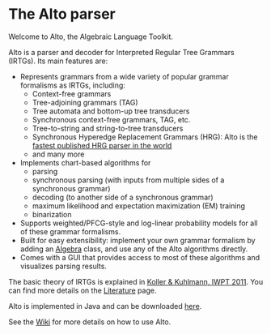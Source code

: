 # The Alto parser

Welcome to Alto, the Algebraic Language Toolkit.

Alto is a parser and decoder for Interpreted Regular Tree Grammars (IRTGs). Its main features are:

- Represents grammars from a wide variety of popular grammar formalisms as IRTGs, including:
	- Context-free grammars
	- Tree-adjoining grammars (TAG)
	- Tree automata and bottom-up tree transducers
	- Synchronous context-free grammars, TAG, etc.
	- Tree-to-string and string-to-tree transducers
	- Synchronous Hyperedge Replacement Grammars (HRG): Alto is the [fastest published HRG parser in the world](http://www.ling.uni-potsdam.de/~koller/showpaper.php?id=sgraph-parsing-15)
	- and many more
- Implements chart-based algorithms for
	- parsing
	- synchronous parsing (with inputs from multiple sides of a synchronous grammar)
	- decoding (to another side of a synchronous grammar)
	- maximum likelihood and expectation maximization (EM) training
	- binarization
- Supports weighted/PFCG-style and log-linear probability models for all of these grammar formalisms.
- Built for easy extensibility: implement your own grammar formalism by adding an [Algebra](wiki/Algebras) class, and use any of the Alto algorithms directly.
- Comes with a GUI that provides access to most of these algorithms and visualizes parsing results.

The basic theory of IRTGs is explained in [Koller & Kuhlmann, IWPT 2011](http://www.ling.uni-potsdam.de/~koller/showpaper.php?id=irtg-11). You can find more details on the [Literature](wiki/Literature) page.

Alto is implemented in Java and can be downloaded [here](https://bitbucket.org/tclup/alto/downloads).

See the [Wiki](wiki/Home) for more details on how to use Alto.